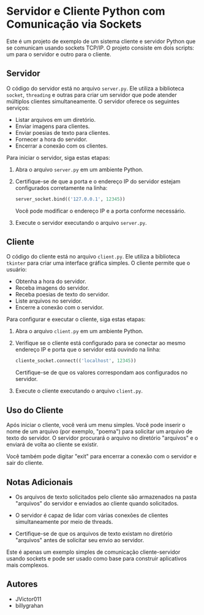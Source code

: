 # Servidor e Cliente Python com Comunicação via Sockets

Este é um projeto de exemplo de um sistema cliente e servidor Python que se comunicam usando sockets TCP/IP. O projeto consiste em dois scripts: um para o servidor e outro para o cliente.

## Servidor

O código do servidor está no arquivo `server.py`. Ele utiliza a biblioteca `socket`, `threading` e outras para criar um servidor que pode atender múltiplos clientes simultaneamente. O servidor oferece os seguintes serviços:

- Listar arquivos em um diretório.
- Enviar imagens para clientes.
- Enviar poesias de texto para clientes.
- Fornecer a hora do servidor.
- Encerrar a conexão com os clientes.

Para iniciar o servidor, siga estas etapas:

1. Abra o arquivo `server.py` em um ambiente Python.
2. Certifique-se de que a porta e o endereço IP do servidor estejam configurados corretamente na linha:

   ```python
   server_socket.bind(('127.0.0.1', 12345))
   ```

   Você pode modificar o endereço IP e a porta conforme necessário.

3. Execute o servidor executando o arquivo `server.py`.

## Cliente

O código do cliente está no arquivo `client.py`. Ele utiliza a biblioteca `tkinter` para criar uma interface gráfica simples. O cliente permite que o usuário:

- Obtenha a hora do servidor.
- Receba imagens do servidor.
- Receba poesias de texto do servidor.
- Liste arquivos no servidor.
- Encerre a conexão com o servidor.

Para configurar e executar o cliente, siga estas etapas:

1. Abra o arquivo `client.py` em um ambiente Python.
2. Verifique se o cliente está configurado para se conectar ao mesmo endereço IP e porta que o servidor está ouvindo na linha:

   ```python
   cliente_socket.connect(('localhost', 12345))
   ```

   Certifique-se de que os valores correspondam aos configurados no servidor.

3. Execute o cliente executando o arquivo `client.py`.

## Uso do Cliente

Após iniciar o cliente, você verá um menu simples. Você pode inserir o nome de um arquivo (por exemplo, "poema") para solicitar um arquivo de texto do servidor. O servidor procurará o arquivo no diretório "arquivos" e o enviará de volta ao cliente se existir.

Você também pode digitar "exit" para encerrar a conexão com o servidor e sair do cliente.

## Notas Adicionais

- Os arquivos de texto solicitados pelo cliente são armazenados na pasta "arquivos" do servidor e enviados ao cliente quando solicitados.

- O servidor é capaz de lidar com várias conexões de clientes simultaneamente por meio de threads.

- Certifique-se de que os arquivos de texto existam no diretório "arquivos" antes de solicitar seu envio ao servidor.

Este é apenas um exemplo simples de comunicação cliente-servidor usando sockets e pode ser usado como base para construir aplicativos mais complexos.

## Autores

- JVictor011
- billygrahan
